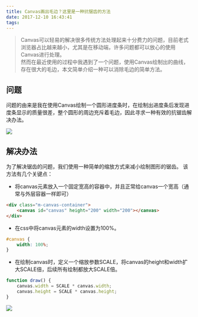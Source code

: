 ```yaml
---
title: Canvas画出毛边？这里是一种抗锯齿的方法
date: 2017-12-10 16:43:41
tags:
---
```


> Canvas可以轻易的解决很多传统方法处理起来十分费力的问题，目前老式浏览器占比越来越小，尤其是在移动端，许多问题都可以放心的使用Canvas进行处理。<br/>
然而在最近使用的过程中我遇到了一个问题，使用Canvas绘制出的曲线，存在很大的毛边，本文简单介绍一种可以消除毛边的简单方法。

## 问题
问题的由来是我在使用Canvas绘制一个圆形进度条时，在绘制出进度条后发现进度条显示的质量很差，整个圆形的周边充斥着毛边，因此寻求一种有效的抗锯齿解决办法。

![](/images/canvasAA/juchi.png)

## 解决办法

为了解决锯齿的问题，我们使用一种简单的缩放方式来减小绘制图形的锯齿。
该方法有几个关键点：

- 将canvas元素放入一个固定宽高的容器中，并且正常给canvas一个宽高（通常与外层容器一样即可）
````html
<div class="m-canvas-container">
    <canvas id="canvas" height="200" width="200"></canvas>
</div>
````

- 在css中将canvas元素的width设置为100%。
````css
#canvas {
    width: 100%;
}
````

- 在绘制canvas时，定义一个缩放参数SCALE，将canvas的height和width扩大SCALE倍，后续所有绘制都放大SCALE倍。
````javascript
function draw() {
    canvas.width = SCALE * canvas.width;
    canvas.height = SCALE * canvas.height;
}
````

![](/images/canvasAA/AA.png)